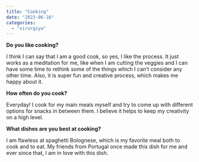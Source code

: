 ```yaml
---
title: "Cooking"
date: "2023-06-16"
categories: 
  - "xirurgiya"
---
```


**Do you like cooking?**

I think I can say that I am a good cook, so yes, I like the process. It just works as a meditation for me, like when I am cutting the veggies and I can have some time to rethink some of the things which I can’t consider any other time. Also, it is super fun and creative process, which makes me happy about it.

**How often do you cook?**

Everyday! I cook for my main meals myself and try to come up with different options for snacks in between them. I believe it helps to keep my creativity on a high level.

**What dishes are you best at cooking?**

I am flawless at spaghetti Bolognese, which is my favorite meal both to cook and to eat. My friends from Portugal once made this dish for me and ever since that, I am in love with this dish.
